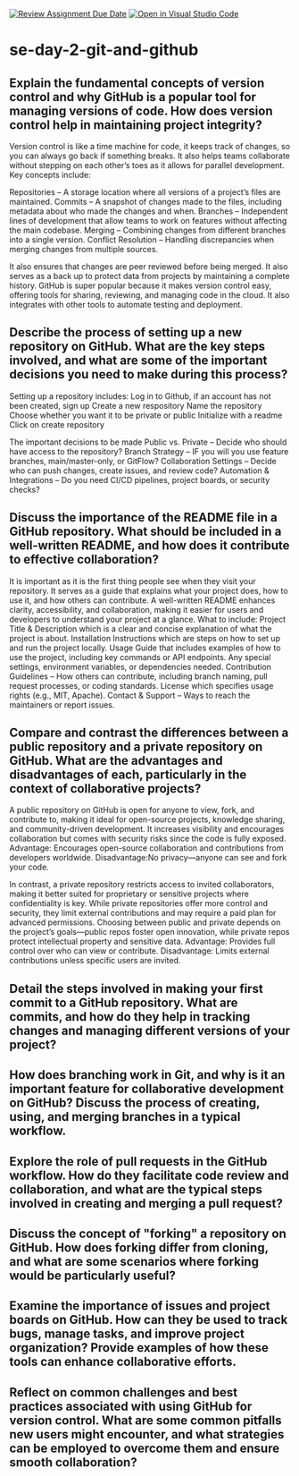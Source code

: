 [![Review Assignment Due Date](https://classroom.github.com/assets/deadline-readme-button-22041afd0340ce965d47ae6ef1cefeee28c7c493a6346c4f15d667ab976d596c.svg)](https://classroom.github.com/a/8wgCKhpZ)
[![Open in Visual Studio Code](https://classroom.github.com/assets/open-in-vscode-2e0aaae1b6195c2367325f4f02e2d04e9abb55f0b24a779b69b11b9e10269abc.svg)](https://classroom.github.com/online_ide?assignment_repo_id=18423699&assignment_repo_type=AssignmentRepo)
# se-day-2-git-and-github
## Explain the fundamental concepts of version control and why GitHub is a popular tool for managing versions of code. How does version control help in maintaining project integrity?

Version control is like a time machine for code, it keeps track of changes, so you can always go back if something breaks. It also helps teams collaborate without stepping on each other’s toes as it allows for parallel development. 
Key concepts include: 

Repositories – A storage location where all versions of a project’s files are maintained.
Commits – A snapshot of changes made to the files, including metadata about who made the changes and when.
Branches – Independent lines of development that allow teams to work on features without affecting the main codebase.
Merging – Combining changes from different branches into a single version.
Conflict Resolution – Handling discrepancies when merging changes from multiple sources.

It also ensures that changes are peer reviewed before being merged. It also serves as a back up to protect data from projects by maintaining a complete history. 
GitHub is super popular because it makes version control easy, offering tools for sharing, reviewing, and managing code in the cloud. It also integrates with other tools to automate testing and deployment. 


## Describe the process of setting up a new repository on GitHub. What are the key steps involved, and what are some of the important decisions you need to make during this process?

Setting up a repository includes: 
Log in to Github, if an account has not been created, sign up 
Create a new respository 
Name the repository 
Choose whether you want it to be private or public 
Initialize with a readme 
Click on create repository 

The important decisions to be made 
Public vs. Private –  Decide who should have access to the repository?
Branch Strategy – IF you will you use feature branches, main/master-only, or GitFlow?
Collaboration Settings – Decide who can push changes, create issues, and review code?
Automation & Integrations – Do you need CI/CD pipelines, project boards, or security checks?


## Discuss the importance of the README file in a GitHub repository. What should be included in a well-written README, and how does it contribute to effective collaboration?

It is important as it is the first thing people see when they visit your repository. It serves as a guide that explains what your project does, how to use it, and how others can contribute. A well-written README enhances clarity, accessibility, and collaboration, making it easier for users and developers to understand your project at a glance.
What to include: 
Project Title & Description which is a clear and concise explanation of what the project is about.
Installation Instructions which are steps on how to set up and run the project locally.
Usage Guide that includes examples of how to use the project, including key commands or API endpoints.
Any special settings, environment variables, or dependencies needed.
Contribution Guidelines – How others can contribute, including branch naming, pull request processes, or coding standards.
License which specifies usage rights (e.g., MIT, Apache).
Contact & Support – Ways to reach the maintainers or report issues.


## Compare and contrast the differences between a public repository and a private repository on GitHub. What are the advantages and disadvantages of each, particularly in the context of collaborative projects?

A public repository on GitHub is open for anyone to view, fork, and contribute to, making it ideal for open-source projects, knowledge sharing, and community-driven development. It increases visibility and encourages collaboration but comes with security risks since the code is fully exposed.
Advantage: Encourages open-source collaboration and contributions from developers worldwide.
Disadvantage:No privacy—anyone can see and fork your code.


In contrast, a private repository restricts access to invited collaborators, making it better suited for proprietary or sensitive projects where confidentiality is key. While private repositories offer more control and security, they limit external contributions and may require a paid plan for advanced permissions. Choosing between public and private depends on the project’s goals—public repos foster open innovation, while private repos protect intellectual property and sensitive data.
Advantage: Provides full control over who can view or contribute.
Disadvantage: Limits external contributions unless specific users are invited.


## Detail the steps involved in making your first commit to a GitHub repository. What are commits, and how do they help in tracking changes and managing different versions of your project?

## How does branching work in Git, and why is it an important feature for collaborative development on GitHub? Discuss the process of creating, using, and merging branches in a typical workflow.

## Explore the role of pull requests in the GitHub workflow. How do they facilitate code review and collaboration, and what are the typical steps involved in creating and merging a pull request?

## Discuss the concept of "forking" a repository on GitHub. How does forking differ from cloning, and what are some scenarios where forking would be particularly useful?

## Examine the importance of issues and project boards on GitHub. How can they be used to track bugs, manage tasks, and improve project organization? Provide examples of how these tools can enhance collaborative efforts.

## Reflect on common challenges and best practices associated with using GitHub for version control. What are some common pitfalls new users might encounter, and what strategies can be employed to overcome them and ensure smooth collaboration?

